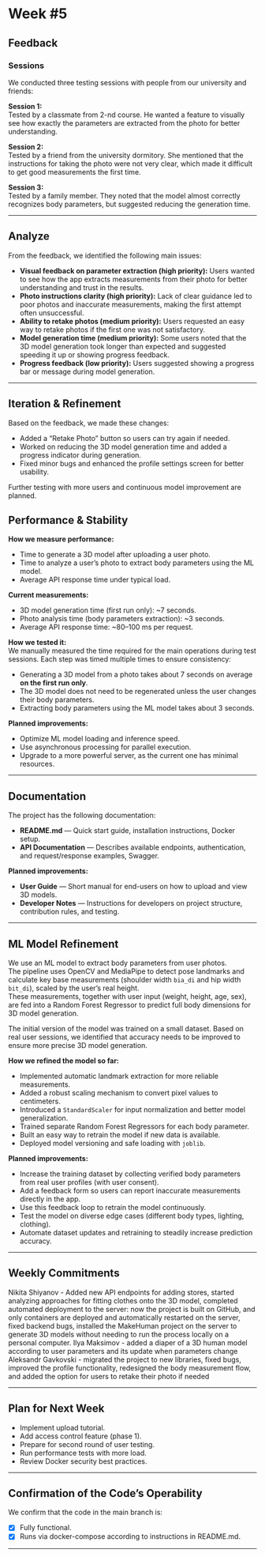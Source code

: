 # Week #5

## Feedback

### Sessions

We conducted three testing sessions with people from our university and friends:

**Session 1:**  
   Tested by a classmate from 2-nd course. He wanted a feature to visually see how exactly the parameters are extracted from the photo for better understanding.

**Session 2:**  
   Tested by a friend from the university dormitory. She mentioned that the instructions for taking the photo were not very clear, which made it difficult to get good measurements the first time.
   
**Session 3:**  
Tested by a family member. They noted that the model almost correctly recognizes body parameters, but suggested reducing the generation time.

---

## Analyze

From the feedback, we identified the following main issues:
 
- **Visual feedback on parameter extraction (high priority):** Users wanted to see how the app extracts measurements from their photo for better understanding and trust in the results.  
- **Photo instructions clarity (high priority):** Lack of clear guidance led to poor photos and inaccurate measurements, making the first attempt often unsuccessful.  
- **Ability to retake photos (medium priority):** Users requested an easy way to retake photos if the first one was not satisfactory.  
- **Model generation time (medium priority):** Some users noted that the 3D model generation took longer than expected and suggested speeding it up or showing progress feedback.
- **Progress feedback (low priority):** Users suggested showing a progress bar or message during model generation.

---

## Iteration & Refinement

Based on the feedback, we made these changes:

- Added a “Retake Photo” button so users can try again if needed.      
- Worked on reducing the 3D model generation time and added a progress indicator during generation.  
- Fixed minor bugs and enhanced the profile settings screen for better usability.

Further testing with more users and continuous model improvement are planned.

## Performance & Stability

**How we measure performance:**  
- Time to generate a 3D model after uploading a user photo.
- Time to analyze a user’s photo to extract body parameters using the ML model.
- Average API response time under typical load.

**Current measurements:**  
- 3D model generation time (first run only): ~7 seconds.
- Photo analysis time (body parameters extraction): ~3 seconds.
- Average API response time: ~80–100 ms per request.

**How we tested it:**  
We manually measured the time required for the main operations during test sessions. Each step was timed multiple times to ensure consistency:
- Generating a 3D model from a photo takes about 7 seconds on average **on the first run only**.
- The 3D model does not need to be regenerated unless the user changes their body parameters.
- Extracting body parameters using the ML model takes about 3 seconds.

**Planned improvements:**  
- Optimize ML model loading and inference speed.
- Use asynchronous processing for parallel execution.
- Upgrade to a more powerful server, as the current one has minimal resources.



---

## Documentation

The project has the following documentation:
- **README.md** — Quick start guide, installation instructions, Docker setup.
- **API Documentation** — Describes available endpoints, authentication, and request/response examples, Swagger.

**Planned improvements:** 
- **User Guide** — Short manual for end-users on how to upload and view 3D models.
- **Developer Notes** — Instructions for developers on project structure, contribution rules, and testing.

---

## ML Model Refinement 

We use an ML model to extract body parameters from user photos.  
The pipeline uses OpenCV and MediaPipe to detect pose landmarks and calculate key base measurements (shoulder width `bia_di` and hip width `bit_di`), scaled by the user’s real height.  
These measurements, together with user input (weight, height, age, sex), are fed into a Random Forest Regressor to predict full body dimensions for 3D model generation.

The initial version of the model was trained on a small dataset. Based on real user sessions, we identified that accuracy needs to be improved to ensure more precise 3D model generation.

**How we refined the model so far:**  
- Implemented automatic landmark extraction for more reliable measurements.  
- Added a robust scaling mechanism to convert pixel values to centimeters.  
- Introduced a `StandardScaler` for input normalization and better model generalization.  
- Trained separate Random Forest Regressors for each body parameter.  
- Built an easy way to retrain the model if new data is available.  
- Deployed model versioning and safe loading with `joblib`.

**Planned improvements:**  
- Increase the training dataset by collecting verified body parameters from real user profiles (with user consent).  
- Add a feedback form so users can report inaccurate measurements directly in the app.  
- Use this feedback loop to retrain the model continuously.  
- Test the model on diverse edge cases (different body types, lighting, clothing).  
- Automate dataset updates and retraining to steadily increase prediction accuracy.

---

## Weekly Commitments

Nikita Shiyanov - Added new API endpoints for adding stores, started analyzing approaches for fitting clothes onto the 3D model, completed automated deployment to the server: now the project is built on GitHub, and only containers are deployed and automatically restarted on the server, fixed backend bugs, installed the MakeHuman project on the server to generate 3D models without needing to run the process locally on a personal computer.
Ilya Maksimov - added a diaper of a 3D human model according to user parameters and its update when parameters change
Aleksandr Gavkovski - migrated the project to new libraries, fixed bugs, improved the profile functionality, redesigned the body measurement flow, and added the option for users to retake their photo if needed


---

## Plan for Next Week

- Implement upload tutorial.
- Add access control feature (phase 1).
- Prepare for second round of user testing.
- Run performance tests with more load.
- Review Docker security best practices.

---

## Confirmation of the Code’s Operability

We confirm that the code in the main branch is:
- [x] Fully functional.
- [x] Runs via docker-compose according to instructions in README.md.

---

